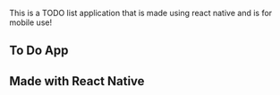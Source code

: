 This is a TODO list application that is made using react native and is for mobile use!

## To Do App
## Made with React Native 
